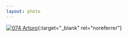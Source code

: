 ```yaml
---
layout: photo
---
```


[![074 Arturo](https://c1.staticflickr.com/1/657/21157496635_02059344f1_c.jpg)](https://www.flickr.com/photos/131440297@N08/21157496635/){:target="_blank" rel="noreferrer"}
